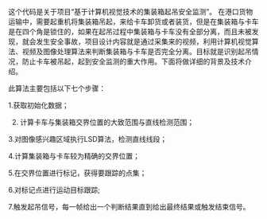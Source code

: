 这个代码是关于项目“基于计算机视觉技术的集装箱起吊安全监测”。
在港口货物运输中，需要起重机将集装箱吊起，来给卡车卸货或者装货，但是在集装箱与卡车是在四个角是锁住的，如果在起吊过程中集装箱与卡车没有全部分离，而且未被发现，就会发生安全事故，项目设计内容就是通过采集来的视频，利用计算机视觉算法、视频及图像处理算法来判断集装箱与卡车是否完全分离。目标就是识别起吊情况，防止卡车被吊起，起到安全监测的重大作用。下面将做详细的背景及技术介绍。

此算法主要包括以下七个步骤：

1.获取初始化数据； 

2. 计算卡车与集装箱交界位置的大致范围与直线检测范围；

3.对图像感兴趣区域执行LSD算法，检测直线线段；

4.计算集装箱与卡车较为精确的交界位置；

5.在交界位置进行标记，获得要跟踪的点集；

6.对标记点进行运动目标跟踪;

7.触发起吊信号，每一帧给出一个判断结果直到给出最终结果或触发结束信号。

